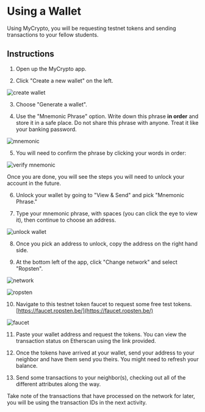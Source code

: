 # Using a Wallet

Using MyCrypto, you will be requesting testnet tokens and sending transactions to your fellow students.

## Instructions

1. Open up the MyCrypto app.

2. Click "Create a new wallet" on the left.

![create wallet](../../Images/create.png)

3. Choose "Generate a wallet".

4. Use the "Mnemonic Phrase" option. Write down this phrase **in order** and store it in a safe place. Do not share this phrase with anyone.
   Treat it like your banking password.

![mnemonic](../../Images/mnemonic.png)

5. You will need to confirm the phrase by clicking your words in order:

![verify mnemonic](../../Images/verify.png)

Once you are done, you will see the steps you will need to unlock your account in the future.

6. Unlock your wallet by going to "View & Send" and pick "Mnemonic Phrase."

7. Type your mnemonic phrase, with spaces (you can click the eye to view it), then continue to choose an address.

![unlock wallet](../../Images/unlock.png)

8. Once you pick an address to unlock, copy the address on the right hand side.

9.  At the bottom left of the app, click "Change network" and select "Ropsten".

![network](../../Images/network.png)

![ropsten](../../Images/ropsten.png)

10.  Navigate to this testnet token faucet to request some free test tokens. [https://faucet.ropsten.be/](https://faucet.ropsten.be/)

![faucet](../../Images/faucet.png)

11.  Paste your wallet address and request the tokens. You can view the transaction status on Etherscan using the link provided.

12.  Once the tokens have arrived at your wallet, send your address to your neighbor and have them send you theirs.
    You might need to refresh your balance.

13.  Send some transactions to your neighbor(s), checking out all of the different attributes along the way.

Take note of the transactions that have processed on the network for later, you will be using the transaction IDs in the next activity.
